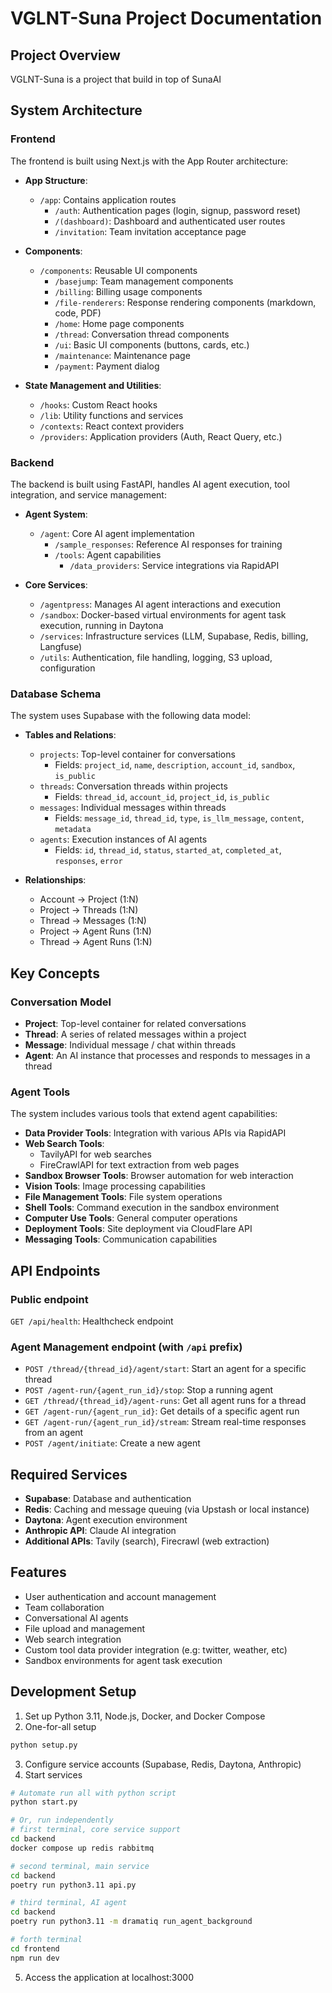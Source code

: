 
# VGLNT-Suna Project Documentation

## Project Overview
VGLNT-Suna is a project that build in top of SunaAI

## System Architecture

### Frontend
The frontend is built using Next.js with the App Router architecture:

- **App Structure**:
  - `/app`: Contains application routes
    - `/auth`: Authentication pages (login, signup, password reset)
    - `/(dashboard)`: Dashboard and authenticated user routes
    - `/invitation`: Team invitation acceptance page

- **Components**:
  - `/components`: Reusable UI components
    - `/basejump`: Team management components
    - `/billing`: Billing usage components
    - `/file-renderers`: Response rendering components (markdown, code, PDF)
    - `/home`: Home page components
    - `/thread`: Conversation thread components
    - `/ui`: Basic UI components (buttons, cards, etc.)
    - `/maintenance`: Maintenance page
    - `/payment`: Payment dialog

- **State Management and Utilities**:
  - `/hooks`: Custom React hooks
  - `/lib`: Utility functions and services
  - `/contexts`: React context providers
  - `/providers`: Application providers (Auth, React Query, etc.)

### Backend
The backend is built using FastAPI, handles AI agent execution, tool integration, and service management:

- **Agent System**:
  - `/agent`: Core AI agent implementation
    - `/sample_responses`: Reference AI responses for training
    - `/tools`: Agent capabilities
      - `/data_providers`: Service integrations via RapidAPI

- **Core Services**:
  - `/agentpress`: Manages AI agent interactions and execution
  - `/sandbox`: Docker-based virtual environments for agent task execution, running in Daytona
  - `/services`: Infrastructure services (LLM, Supabase, Redis, billing, Langfuse)
  - `/utils`: Authentication, file handling, logging, S3 upload, configuration

### Database Schema
The system uses Supabase with the following data model:

- **Tables and Relations**:
  - `projects`: Top-level container for conversations
    - Fields: `project_id`, `name`, `description`, `account_id`, `sandbox`, `is_public`
  - `threads`: Conversation threads within projects
    - Fields: `thread_id`, `account_id`, `project_id`, `is_public`
  - `messages`: Individual messages within threads
    - Fields: `message_id`, `thread_id`, `type`, `is_llm_message`, `content`, `metadata`
  - `agents`: Execution instances of AI agents
    - Fields: `id`, `thread_id`, `status`, `started_at`, `completed_at`, `responses`, `error`

- **Relationships**:
  - Account → Project (1:N)
  - Project → Threads (1:N)
  - Thread → Messages (1:N)
  - Project → Agent Runs (1:N)
  - Thread → Agent Runs (1:N)

## Key Concepts

### Conversation Model
- **Project**: Top-level container for related conversations
- **Thread**: A series of related messages within a project
- **Message**: Individual message / chat within threads
- **Agent**: An AI instance that processes and responds to messages in a thread

### Agent Tools
The system includes various tools that extend agent capabilities:

- **Data Provider Tools**: Integration with various APIs via RapidAPI
- **Web Search Tools**: 
  - TavilyAPI for web searches
  - FireCrawlAPI for text extraction from web pages
- **Sandbox Browser Tools**: Browser automation for web interaction
- **Vision Tools**: Image processing capabilities
- **File Management Tools**: File system operations
- **Shell Tools**: Command execution in the sandbox environment
- **Computer Use Tools**: General computer operations
- **Deployment Tools**: Site deployment via CloudFlare API
- **Messaging Tools**: Communication capabilities

## API Endpoints

### Public endpoint
`GET /api/health`: Healthcheck endpoint

### Agent Management endpoint (with `/api` prefix)
- `POST /thread/{thread_id}/agent/start`: Start an agent for a specific thread
- `POST /agent-run/{agent_run_id}/stop`: Stop a running agent
- `GET /thread/{thread_id}/agent-runs`: Get all agent runs for a thread
- `GET /agent-run/{agent_run_id}`: Get details of a specific agent run
- `GET /agent-run/{agent_run_id}/stream`: Stream real-time responses from an agent
- `POST /agent/initiate`: Create a new agent

## Required Services
- **Supabase**: Database and authentication
- **Redis**: Caching and message queuing (via Upstash or local instance)
- **Daytona**: Agent execution environment
- **Anthropic API**: Claude AI integration
- **Additional APIs**: Tavily (search), Firecrawl (web extraction)

## Features
- User authentication and account management
- Team collaboration
- Conversational AI agents
- File upload and management
- Web search integration
- Custom tool data provider integration (e.g: twitter, weather, etc)
- Sandbox environments for agent task execution

## Development Setup
1. Set up Python 3.11, Node.js, Docker, and Docker Compose
2. One-for-all setup 
  ```bash
  python setup.py
  ```
3. Configure service accounts (Supabase, Redis, Daytona, Anthropic)
4. Start services
```bash
# Automate run all with python script
python start.py
```
```bash
# Or, run independently
# first terminal, core service support
cd backend
docker compose up redis rabbitmq

# second terminal, main service
cd backend
poetry run python3.11 api.py

# third terminal, AI agent
cd backend
poetry run python3.11 -m dramatiq run_agent_background

# forth terminal
cd frontend
npm run dev
```
5. Access the application at localhost:3000